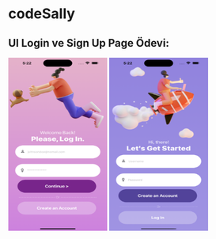 # codeSally

## </code16> UI Login ve Sign Up Page Ödevi:

<img src="./assets/Sally1.png" alt="Login Page" width="200" height= '350'/>
<img src="./assets/Sally2.png" alt="Sign Up Page" width="200" height= '350'/>
